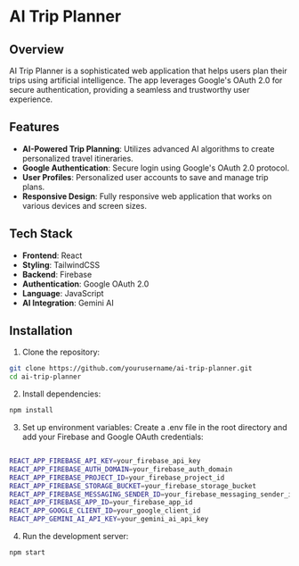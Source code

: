 # AI Trip Planner

## Overview

AI Trip Planner is a sophisticated web application that helps users plan their trips using artificial intelligence. The app leverages Google's OAuth 2.0 for secure authentication, providing a seamless and trustworthy user experience.

## Features

- **AI-Powered Trip Planning**: Utilizes advanced AI algorithms to create personalized travel itineraries.
- **Google Authentication**: Secure login using Google's OAuth 2.0 protocol.
- **User Profiles**: Personalized user accounts to save and manage trip plans.
- **Responsive Design**: Fully responsive web application that works on various devices and screen sizes.

## Tech Stack

- **Frontend**: React
- **Styling**: TailwindCSS
- **Backend**: Firebase
- **Authentication**: Google OAuth 2.0
- **Language**: JavaScript
- **AI Integration**: Gemini AI

## Installation

1. Clone the repository:

```bash
git clone https://github.com/yourusername/ai-trip-planner.git
cd ai-trip-planner
```

2. Install dependencies:

```bash
npm install
```

3. Set up environment variables: Create a .env file in the root directory and add your Firebase and Google OAuth credentials:

```bash

REACT_APP_FIREBASE_API_KEY=your_firebase_api_key
REACT_APP_FIREBASE_AUTH_DOMAIN=your_firebase_auth_domain
REACT_APP_FIREBASE_PROJECT_ID=your_firebase_project_id
REACT_APP_FIREBASE_STORAGE_BUCKET=your_firebase_storage_bucket
REACT_APP_FIREBASE_MESSAGING_SENDER_ID=your_firebase_messaging_sender_id
REACT_APP_FIREBASE_APP_ID=your_firebase_app_id
REACT_APP_GOOGLE_CLIENT_ID=your_google_client_id
REACT_APP_GEMINI_AI_API_KEY=your_gemini_ai_api_key
```

4. Run the development server:

```bash
npm start
```
